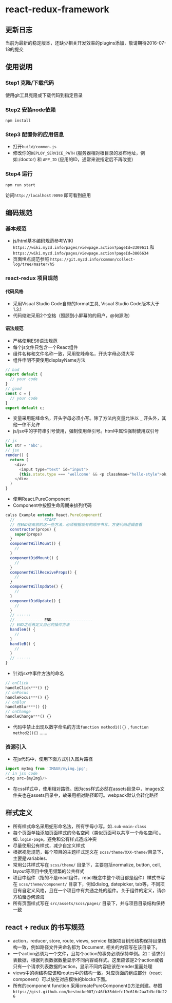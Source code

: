 # react-redux-framework

## 更新日志
当前为最新的稳定版本，还缺少相关开发效率的plugins添加，敬请期待2016-07-18的提交

## 使用说明

### Step1 克隆/下载代码
使用git工具克隆或下载代码到指定目录

### Step2 安装node依赖
``` shell
npm install
```
### Step3 配置你的应用信息
* 打开```build/common.js```
* 修改你的```DEPLOY_SERVICE_PATH``` (服务器相对根目录的发布地址，例如:/doctor) 和 ```APP_ID``` (应用的ID，通常来说指定后不再改变)

### Step4 运行
``` shell
npm run start
```
访问```http://localhost:9090``` 即可看到应用

## 编码规范

### 基本规范

* js/html基本编码规范参考WIKI ```https://wiki.myzd.info/pages/viewpage.action?pageId=3309611``` 和 ```https://wiki.myzd.info/pages/viewpage.action?pageId=3866634```
* 页面埋点规范参照 ```https://git.myzd.info/common/collect-log/tree/master/h5```

### react-redux 项目规范

#### 代码风格

* 采用Visual Studio Code自带的format工具, Visual Studio Code版本大于1.3.1
* 代码缩进采用2个空格（照顾到小屏幕的的用户，@何源海）

#### 语法规范

* 严格使用ES6语法规范
* 每个js文件只包含一个React组件
* 组件名称和文件名称一致，采用驼峰命名，开头字母必须大写
* 组件申明不要使用displayName方法
``` javascript
// bad
export default {
  // your code
}
// good
const c = {
  // your code
}
export default c;
```

* 变量采用驼峰命名，开头字母必须小写。除了方法内变量允许以 ```_``` 开头外，其他一律不允许
* js/jsx中的字符串引号使用，强制使用单引号。html中属性强制使用双引号
``` javascript
// js
let str = 'abc';
// jsx
render() {
  return (
    <div>
      <input type="text" id="input">
      {this.state.type === 'wellcome' && <p classNmae="hello-style">ok, wellcome</p>}
    </div>
  )
}
```

* 使用React.PureComponent
* Component中按照生命周期来排列代码
``` javascript
calss Example extends React.PureComponent{
  // ------------START----------------
  // 在END结束前的这一些方法，必须根据现有的顺序书写，方便代码逻辑查看
  constructor(props) {
    super(props)
  }
  componentWillMount() {
    // 
  }
  componentDidMount() {
    //
  }
  componentWillReceiveProps() {
    //
  }
  componentWillUpdate() {
    //
  }
  componentDidUpdate() {
    //
  }
  // ······
  //------------ END -----------------
  // END之后再定义自己的操作方法
  handleA() {
    //
  }
  handleB() {
    //
  }
  // ······
}
```

* 针对jsx中事件方法的命名
``` javascript
// onClick
handleClick***() {}
// onFocus
handleFocus***() {}
// onBlur
handleBlur***() {}
// onChange
handleChange***() {}
```

* 代码中禁止出现以数字命名的方法```function method1(){}``` , ```function method2(){}``` ……

### 资源引入
* 在js代码中，使用下面方式引入图片路径
``` javascript
import myImg from 'IMAGE/myimg.jpg';
// in jsx code
<img src={myImg}/>
```

* 在css样式中，使用相对路径。因为css样式必然在assets目录中，images文件夹也在assets目录中，故采用相对路径即可。webpack默认会转化路径

## 样式定义
* 所有样式命名采用蛇形命名法，所有字母小写。如```.sub-main-class```
* 每个页面单独添加页面样式的命名空间（类似页面可以共享一个命名空间）。如```.login-page```。避免和公有样式造成冲突
* 尽量使用公有样式，减少自定义样式
* 根据视觉规范，每个项目的主题样式定义在 ```scss/theme/XXX-theme/```目录下，主要是variables.
* 常用公共样式写在 ```scss/theme/``` 目录下，主要包括normalize, button, cell, layout等项目中使用频繁的公共样式
* 项目中组件（指的不是react组件，react概念中整个项目都是组件）样式书写在 ```scss/theme/component/``` 目录下，例如dialog, datepicker, tab等，不同项目有自定义风格，且在一个项目中有共通之处的组件。关于组件的定义，请@方柏蜃@何源海
* 所有页面样式写在 ```src/assets/scss/pages/``` 目录下，并与项目目录结构保持一致

## react + redux 的书写规范
* action，reducer, store, route, views, service 根据项目树形结构保持目录结构一致，例如路径文件夹命名都为 Document, 相关的内容写在该目录下。
* 一个action必须为一个文件，且每个action的事务必须保持单例。如：请求列表数据，根据列表数据数量显示不同内容或样式。这里应该是2个action或者只有一个请求列表数据的action，显示不同内容应该在render里面处理
* views中的树结构应该和routes中的结构一致。对应页面的组成部分（react component）可以放在对应模块的blocks下面。
* 所有的component function 采用createPureComponent()方法创建。参照```https://gist.github.com/bestmike007/c46fb35ddefc19c616c2aa7d3cf0c226```

